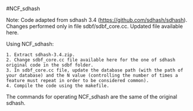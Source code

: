 

#NCF_sdhash

Note: Code adapted from sdhash 3.4 (https://github.com/sdhash/sdhash). Changes performed only in file sdbf/sdbf_core.cc. Updated file available here.

Using NCF_sdhash:

	1. Extract sdhash-3.4.zip.
	2. Change sdbf_core.cc file available here for the one of sdhash original code in the sdbf folder.
	3. In sdbf_core.cc file, update the database path (with the path of your database) and the N value (controlling the number of times a feature must repeat in order to be considered common).
	4. Compile the code using the makefile.


The commands for operating NCF_sdhash are the same of the original sdhash.

